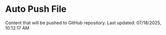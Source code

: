 # Auto Push File

Content that will be pushed to GitHub repository.
Last updated: 07/18/2025, 10:12:17 AM